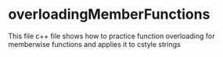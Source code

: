 # overloadingMemberFunctions

This file c++ file shows how to practice  function overloading for memberwise functions and applies it to cstyle strings
